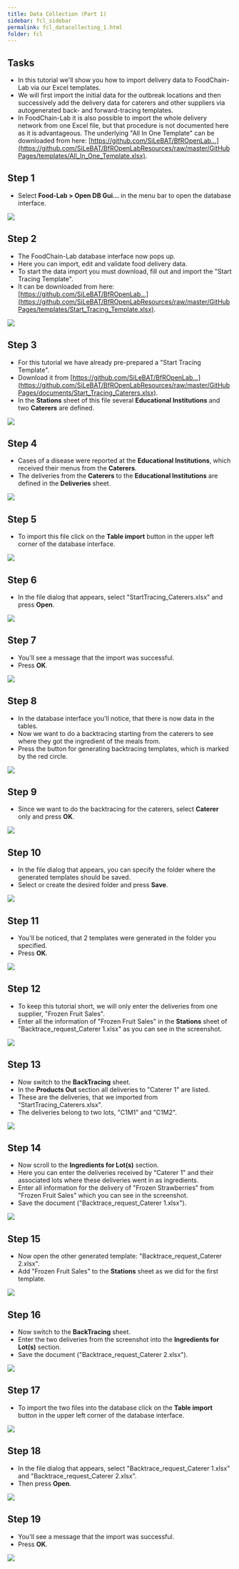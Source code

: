 ```yaml
---
title: Data Collection (Part 1)
sidebar: fcl_sidebar
permalink: fcl_datacollecting_1.html
folder: fcl
---
```


<h2 class="tutorial-heading">Tasks</h2>

 * In this tutorial we'll show you how to import delivery data to FoodChain-Lab via our Excel templates.
 * We will first import the initial data for the outbreak locations and then successively add the delivery data for caterers and other suppliers via autogenerated back- and forward-tracing templates.
 * In FoodChain-Lab it is also possible to import the whole delivery network from one Excel file, but that procedure is not documented here as it is advantageous. The underlying "All In One Template" can be downloaded from here: [https://github.com/SiLeBAT/BfROpenLab...](https://github.com/SiLeBAT/BfROpenLabResources/raw/master/GitHubPages/templates/All_In_One_Template.xlsx).

<h2 class="tutorial-heading">Step 1</h2>

 * Select **Food-Lab > Open DB Gui...** in the menu bar to open the database interface.

<a href="https://github.com/SiLeBAT/BfROpenLabResources/raw/master/GitHubPages/documents/foodchainlab_datacollecting_1/1.png"><img class="aligncenter" src="https://github.com/SiLeBAT/BfROpenLabResources/raw/master/GitHubPages/documents/foodchainlab_datacollecting_1/1.png"/></a>

<h2 class="tutorial-heading">Step 2</h2>

 * The FoodChain-Lab database interface now pops up.
 * Here you can import, edit and validate food delivery data.
 * To start the data import you must download, fill out and import the "Start Tracing Template".
 * It can be downloaded from here: [https://github.com/SiLeBAT/BfROpenLab...](https://github.com/SiLeBAT/BfROpenLabResources/raw/master/GitHubPages/templates/Start_Tracing_Template.xlsx).

<a href="https://github.com/SiLeBAT/BfROpenLabResources/raw/master/GitHubPages/documents/foodchainlab_datacollecting_1/2.png"><img class="aligncenter" src="https://github.com/SiLeBAT/BfROpenLabResources/raw/master/GitHubPages/documents/foodchainlab_datacollecting_1/2.png"/></a>

<h2 class="tutorial-heading">Step 3</h2>

 * For this tutorial we have already pre-prepared a "Start Tracing Template".
 * Download it from [https://github.com/SiLeBAT/BfROpenLab...](https://github.com/SiLeBAT/BfROpenLabResources/raw/master/GitHubPages/documents/Start_Tracing_Caterers.xlsx).
 * In the **Stations** sheet of this file several **Educational Institutions** and two **Caterers** are defined.

<a href="https://github.com/SiLeBAT/BfROpenLabResources/raw/master/GitHubPages/documents/foodchainlab_datacollecting_1/3.png"><img class="aligncenter" src="https://github.com/SiLeBAT/BfROpenLabResources/raw/master/GitHubPages/documents/foodchainlab_datacollecting_1/3.png"/></a>

<h2 class="tutorial-heading">Step 4</h2>

 * Cases of a disease were reported at the **Educational Institutions**, which received their menus from the **Caterers**.
 * The deliveries from the **Caterers** to the **Educational Institutions** are defined in the **Deliveries** sheet.

<a href="https://github.com/SiLeBAT/BfROpenLabResources/raw/master/GitHubPages/documents/foodchainlab_datacollecting_1/4.png"><img class="aligncenter" src="https://github.com/SiLeBAT/BfROpenLabResources/raw/master/GitHubPages/documents/foodchainlab_datacollecting_1/4.png"/></a>

<h2 class="tutorial-heading">Step 5</h2>

 * To import this file click on the **Table import** button in the upper left corner of the database interface.

<a href="https://github.com/SiLeBAT/BfROpenLabResources/raw/master/GitHubPages/documents/foodchainlab_datacollecting_1/5.png"><img class="aligncenter" src="https://github.com/SiLeBAT/BfROpenLabResources/raw/master/GitHubPages/documents/foodchainlab_datacollecting_1/5.png"/></a>

<h2 class="tutorial-heading">Step 6</h2>

 * In the file dialog that appears, select "StartTracing_Caterers.xlsx" and press **Open**.

<a href="https://github.com/SiLeBAT/BfROpenLabResources/raw/master/GitHubPages/documents/foodchainlab_datacollecting_1/6.png"><img class="aligncenter" src="https://github.com/SiLeBAT/BfROpenLabResources/raw/master/GitHubPages/documents/foodchainlab_datacollecting_1/6.png"/></a>

<h2 class="tutorial-heading">Step 7</h2>

 * You'll see a message that the import was successful.
 * Press **OK**.

<a href="https://github.com/SiLeBAT/BfROpenLabResources/raw/master/GitHubPages/documents/foodchainlab_datacollecting_1/7.png"><img class="aligncenter" src="https://github.com/SiLeBAT/BfROpenLabResources/raw/master/GitHubPages/documents/foodchainlab_datacollecting_1/7.png"/></a>

<h2 class="tutorial-heading">Step 8</h2>

 * In the database interface you'll notice, that there is now data in the tables.
 * Now we want to do a backtracing starting from the caterers to see where they got the ingredient of the meals from.
 * Press the button for generating backtracing templates, which is marked by the red circle.

<a href="https://github.com/SiLeBAT/BfROpenLabResources/raw/master/GitHubPages/documents/foodchainlab_datacollecting_1/8.png"><img class="aligncenter" src="https://github.com/SiLeBAT/BfROpenLabResources/raw/master/GitHubPages/documents/foodchainlab_datacollecting_1/8.png"/></a>

<h2 class="tutorial-heading">Step 9</h2>

 * Since we want to do the backtracing for the caterers, select **Caterer** only and press **OK**.

<a href="https://github.com/SiLeBAT/BfROpenLabResources/raw/master/GitHubPages/documents/foodchainlab_datacollecting_1/9.png"><img class="aligncenter" src="https://github.com/SiLeBAT/BfROpenLabResources/raw/master/GitHubPages/documents/foodchainlab_datacollecting_1/9.png"/></a>

<h2 class="tutorial-heading">Step 10</h2>

 * In the file dialog that appears, you can specify the folder where the generated templates should be saved.
 * Select or create the desired folder and press **Save**.

<a href="https://github.com/SiLeBAT/BfROpenLabResources/raw/master/GitHubPages/documents/foodchainlab_datacollecting_1/10.png"><img class="aligncenter" src="https://github.com/SiLeBAT/BfROpenLabResources/raw/master/GitHubPages/documents/foodchainlab_datacollecting_1/10.png"/></a>

<h2 class="tutorial-heading">Step 11</h2>

 * You'll be noticed, that 2 templates were generated in the folder you specified.
 * Press **OK**.

<a href="https://github.com/SiLeBAT/BfROpenLabResources/raw/master/GitHubPages/documents/foodchainlab_datacollecting_1/11.png"><img class="aligncenter" src="https://github.com/SiLeBAT/BfROpenLabResources/raw/master/GitHubPages/documents/foodchainlab_datacollecting_1/11.png"/></a>

<h2 class="tutorial-heading">Step 12</h2>

 * To keep this tutorial short, we will only enter the deliveries from one supplier, "Frozen Fruit Sales".
 * Enter all the information of "Frozen Fruit Sales" in the **Stations** sheet of "Backtrace_request_Caterer 1.xlsx" as you can see in the screenshot.

<a href="https://github.com/SiLeBAT/BfROpenLabResources/raw/master/GitHubPages/documents/foodchainlab_datacollecting_1/12.png"><img class="aligncenter" src="https://github.com/SiLeBAT/BfROpenLabResources/raw/master/GitHubPages/documents/foodchainlab_datacollecting_1/12.png"/></a>

<h2 class="tutorial-heading">Step 13</h2>

 * Now switch to the **BackTracing** sheet.
 * In the **Products Out** section all deliveries to "Caterer 1" are listed.
 * These are the deliveries, that we imported from "StartTracing_Caterers.xlsx".
 * The deliveries belong to two lots, "C1M1" and "C1M2".

<a href="https://github.com/SiLeBAT/BfROpenLabResources/raw/master/GitHubPages/documents/foodchainlab_datacollecting_1/13.png"><img class="aligncenter" src="https://github.com/SiLeBAT/BfROpenLabResources/raw/master/GitHubPages/documents/foodchainlab_datacollecting_1/13.png"/></a>

<h2 class="tutorial-heading">Step 14</h2>

 * Now scroll to the **Ingredients for Lot(s)** section.
 * Here you can enter the deliveries received by "Caterer 1" and their associated lots where these deliveries went in as ingredients.
 * Enter all information for the delivery of "Frozen Strawberries" from "Frozen Fruit Sales" which you can see in the screenshot.
 * Save the document ("Backtrace_request_Caterer 1.xlsx").

<a href="https://github.com/SiLeBAT/BfROpenLabResources/raw/master/GitHubPages/documents/foodchainlab_datacollecting_1/14.png"><img class="aligncenter" src="https://github.com/SiLeBAT/BfROpenLabResources/raw/master/GitHubPages/documents/foodchainlab_datacollecting_1/14.png"/></a>

<h2 class="tutorial-heading">Step 15</h2>

 * Now open the other generated template: "Backtrace_request_Caterer 2.xlsx".
 * Add "Frozen Fruit Sales" to the **Stations** sheet as we did for the first template.

<a href="https://github.com/SiLeBAT/BfROpenLabResources/raw/master/GitHubPages/documents/foodchainlab_datacollecting_1/15.png"><img class="aligncenter" src="https://github.com/SiLeBAT/BfROpenLabResources/raw/master/GitHubPages/documents/foodchainlab_datacollecting_1/15.png"/></a>

<h2 class="tutorial-heading">Step 16</h2>

 * Now switch to the **BackTracing** sheet.
 * Enter the two deliveries from the screenshot into the **Ingredients for Lot(s)** section.
 * Save the document ("Backtrace_request_Caterer 2.xlsx").

<a href="https://github.com/SiLeBAT/BfROpenLabResources/raw/master/GitHubPages/documents/foodchainlab_datacollecting_1/16.png"><img class="aligncenter" src="https://github.com/SiLeBAT/BfROpenLabResources/raw/master/GitHubPages/documents/foodchainlab_datacollecting_1/16.png"/></a>

<h2 class="tutorial-heading">Step 17</h2>

 * To import the two files into the database click on the **Table import** button in the upper left corner of the database interface.

<a href="https://github.com/SiLeBAT/BfROpenLabResources/raw/master/GitHubPages/documents/foodchainlab_datacollecting_1/17.png"><img class="aligncenter" src="https://github.com/SiLeBAT/BfROpenLabResources/raw/master/GitHubPages/documents/foodchainlab_datacollecting_1/17.png"/></a>

<h2 class="tutorial-heading">Step 18</h2>

 * In the file dialog that appears, select "Backtrace_request_Caterer 1.xlsx" and "Backtrace_request_Caterer 2.xlsx".
 * Then press **Open**.

<a href="https://github.com/SiLeBAT/BfROpenLabResources/raw/master/GitHubPages/documents/foodchainlab_datacollecting_1/18.png"><img class="aligncenter" src="https://github.com/SiLeBAT/BfROpenLabResources/raw/master/GitHubPages/documents/foodchainlab_datacollecting_1/18.png"/></a>

<h2 class="tutorial-heading">Step 19</h2>

 * You'll see a message that the import was successful.
 * Press **OK**.

<a href="https://github.com/SiLeBAT/BfROpenLabResources/raw/master/GitHubPages/documents/foodchainlab_datacollecting_1/19.png"><img class="aligncenter" src="https://github.com/SiLeBAT/BfROpenLabResources/raw/master/GitHubPages/documents/foodchainlab_datacollecting_1/19.png"/></a>
